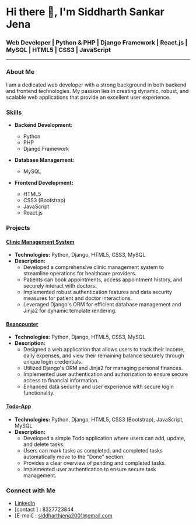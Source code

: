 # Hi there 👋, I'm Siddharth Sankar Jena

### Web Developer | Python & PHP | Django Framework | React.js | MySQL | HTML5 | CSS3 | JavaScript

---

### About Me

I am a dedicated web developer with a strong background in both backend and frontend technologies. My passion lies in creating dynamic, robust, and scalable web applications that provide an excellent user experience. 

### Skills

- **Backend Development:**
  - Python
  - PHP
  - Django Framework

- **Database Management:**
  - MySQL

- **Frontend Development:**
  - HTML5
  - CSS3 (Bootstrap)
  - JavaScript
  - React.js

### Projects

#### [Clinic Management System](https://github.com/siddharthjena/Clinic-WebApp)
- **Technologies:** Python, Django, HTML5, CSS3, MySQL
- **Description:** 
  - Developed a comprehensive clinic management system to streamline operations for healthcare providers.
  - Patients can book appointments, access appointment history, and securely interact with doctors.
  - Implemented robust authentication features and data security measures for patient and doctor interactions.
  - Leveraged Django's ORM for efficient database management and Jinja2 for dynamic template rendering.


#### [Beancounter](https://github.com/siddharthjena/Finance-Manager-Webapp)
- **Technologies:** Python, Django, HTML5, CSS3, MySQL
- **Description:** 
  - Designed a web application that allows users to track their income, daily expenses, and view their remaining balance securely through unique login credentials.
  - Utilized Django's ORM and Jinja2 for managing personal finances.
  - Implemented user authentication and authorization to ensure secure access to financial information.
  - Enhanced data security and user experience with secure login functionality.

#### [Todo-App](https://github.com/siddharthjena/Todo-App)
- **Technologies:** Python, Django, HTML5, CSS3 (Bootstrap), JavaScript, MySQL
- **Description:**
  - Developed a simple Todo application where users can add, update, and delete tasks.
  - Users can mark tasks as completed, and completed tasks automatically move to the "Done" section.
  - Provides a clear overview of pending and completed tasks.
  - Implemented user authentication to ensure secure task management.
 
### Connect with Me

- [LinkedIn](https://www.linkedin.com/in/siddharth-jena-28a64424a)
- [contact ] : 8327723844
- [E-mail] : siddharthjena2001@gmail.com
